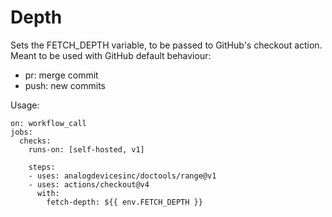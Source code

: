 Depth
=====

Sets the FETCH_DEPTH variable, to be passed to GitHub's checkout action.
Meant to be used with GitHub default behaviour:
* pr: merge commit
* push: new commits

Usage:

```
on: workflow_call
jobs:
  checks:
    runs-on: [self-hosted, v1]

    steps:
    - uses: analogdevicesinc/doctools/range@v1
    - uses: actions/checkout@v4
      with:
        fetch-depth: ${{ env.FETCH_DEPTH }}
```
